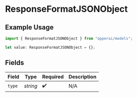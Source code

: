 # ResponseFormatJSONObject

## Example Usage

```typescript
import { ResponseFormatJSONObject } from "opperai/models";

let value: ResponseFormatJSONObject = {};
```

## Fields

| Field              | Type               | Required           | Description        |
| ------------------ | ------------------ | ------------------ | ------------------ |
| `type`             | *string*           | :heavy_check_mark: | N/A                |